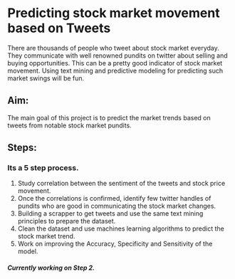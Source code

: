 # Predicting stock market movement based on Tweets
There are thousands of people who tweet about stock market everyday. They communicate with well renowned pundits on twitter about selling and buying opportunities. This can be a pretty good indicator of stock market movement. Using text mining and predictive modeling for predicting such market swings will be fun. 

## Aim:
The main goal of this project is to predict the market trends based on tweets from notable stock market pundits.

## Steps:
### Its a 5 step process. 
1) Study correlation between the sentiment of the tweets and stock price movement. 
2) Once the correlations is confirmed, identify few twitter handles of pundits who are good in communicating the stock market changes.
3) Building a scrapper to get tweets and use the same text mining principles to prepare the dataset. 
4) Clean the dataset and use machines learning algorithms to predict the stock market trend.
5) Work on improving the Accuracy, Specificity and Sensitivity of the model.


#### *Currently working on Step 2.*
